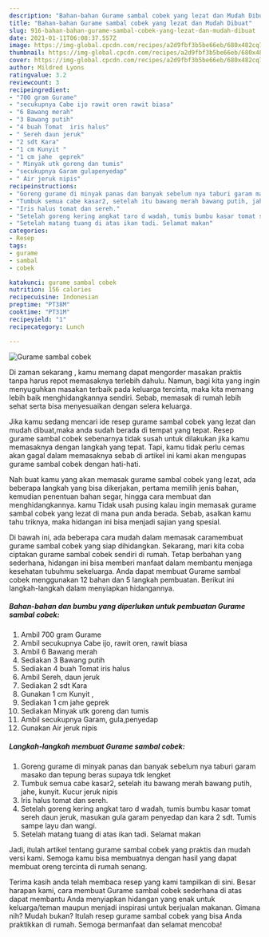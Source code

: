```yaml
---
description: "Bahan-bahan Gurame sambal cobek yang lezat dan Mudah Dibuat"
title: "Bahan-bahan Gurame sambal cobek yang lezat dan Mudah Dibuat"
slug: 916-bahan-bahan-gurame-sambal-cobek-yang-lezat-dan-mudah-dibuat
date: 2021-01-11T06:08:37.557Z
image: https://img-global.cpcdn.com/recipes/a2d9fbf3b5be66eb/680x482cq70/gurame-sambal-cobek-foto-resep-utama.jpg
thumbnail: https://img-global.cpcdn.com/recipes/a2d9fbf3b5be66eb/680x482cq70/gurame-sambal-cobek-foto-resep-utama.jpg
cover: https://img-global.cpcdn.com/recipes/a2d9fbf3b5be66eb/680x482cq70/gurame-sambal-cobek-foto-resep-utama.jpg
author: Mildred Lyons
ratingvalue: 3.2
reviewcount: 3
recipeingredient:
- "700 gram Gurame"
- "secukupnya Cabe ijo rawit oren rawit biasa"
- "6 Bawang merah"
- "3 Bawang putih"
- "4 buah Tomat  iris halus"
- " Sereh daun jeruk"
- "2 sdt Kara"
- "1 cm Kunyit "
- "1 cm jahe  geprek"
- " Minyak utk goreng dan tumis"
- "secukupnya Garam gulapenyedap"
- " Air jeruk nipis"
recipeinstructions:
- "Goreng gurame di minyak panas dan banyak sebelum nya taburi garam masako dan tepung beras supaya tdk lengket"
- "Tumbuk semua cabe kasar2, setelah itu bawang merah bawang putih, jahe, kunyit. Kucur jeruk nipis"
- "Iris halus tomat dan sereh."
- "Setelah goreng kering angkat taro d wadah, tumis bumbu kasar tomat sereh daun jeruk, masukan gula garam penyedap dan kara 2 sdt. Tumis sampe layu dan wangi."
- "Setelah matang tuang di atas ikan tadi. Selamat makan"
categories:
- Resep
tags:
- gurame
- sambal
- cobek

katakunci: gurame sambal cobek 
nutrition: 156 calories
recipecuisine: Indonesian
preptime: "PT38M"
cooktime: "PT31M"
recipeyield: "1"
recipecategory: Lunch

---
```



![Gurame sambal cobek](https://img-global.cpcdn.com/recipes/a2d9fbf3b5be66eb/680x482cq70/gurame-sambal-cobek-foto-resep-utama.jpg)

Di zaman  sekarang , kamu memang dapat mengorder masakan praktis tanpa harus repot memasaknya terlebih dahulu. Namun, bagi kita yang ingin menyuguhkan masakan terbaik pada keluarga tercinta, maka kita memang lebih baik menghidangkannya sendiri. Sebab, memasak di rumah lebih sehat serta bisa menyesuaikan dengan selera keluarga.

Jika kamu sedang mencari ide resep gurame sambal cobek yang lezat dan mudah dibuat,maka anda sudah berada di tempat yang tepat. Resep gurame sambal cobek  sebenarnya tidak susah untuk dilakukan jika kamu memasaknya dengan langkah yang tepat. Tapi, kamu tidak perlu cemas akan gagal dalam memasaknya 
sebab di artikel ini kami akan mengupas gurame sambal cobek dengan hati-hati.  



Nah buat kamu yang akan memasak gurame sambal cobek yang lezat, ada beberapa langkah yang bisa dikerjakan, pertama memilih jenis bahan, kemudian penentuan bahan segar, hingga cara membuat dan menghidangkannya. kamu Tidak usah pusing kalau ingin memasak gurame sambal cobek yang lezat di mana pun anda berada. Sebab, asalkan kamu  tahu triknya, maka hidangan ini bisa menjadi sajian yang spesial.

Di bawah ini, ada beberapa cara mudah dalam memasak caramembuat gurame sambal cobek yang siap dihidangkan. Sekarang, mari kita coba ciptakan gurame sambal cobek sendiri di rumah. Tetap berbahan yang sederhana, hidangan ini bisa memberi manfaat dalam membantu menjaga kesehatan tubuhmu sekeluarga. Anda dapat membuat Gurame sambal cobek menggunakan 12 bahan dan 5 langkah pembuatan. Berikut ini langkah-langkah dalam menyiapkan hidangannya.

<!--inarticleads1-->

##### Bahan-bahan dan bumbu yang diperlukan untuk pembuatan Gurame sambal cobek:

1. Ambil 700 gram Gurame
1. Ambil secukupnya Cabe ijo, rawit oren, rawit biasa
1. Ambil 6 Bawang merah
1. Sediakan 3 Bawang putih
1. Sediakan 4 buah Tomat  iris halus
1. Ambil  Sereh, daun jeruk
1. Sediakan 2 sdt Kara
1. Gunakan 1 cm Kunyit ,
1. Sediakan 1 cm jahe  geprek
1. Sediakan  Minyak utk goreng dan tumis
1. Ambil secukupnya Garam, gula,penyedap
1. Gunakan  Air jeruk nipis




<!--inarticleads2-->

##### Langkah-langkah membuat Gurame sambal cobek:

1. Goreng gurame di minyak panas dan banyak sebelum nya taburi garam masako dan tepung beras supaya tdk lengket
1. Tumbuk semua cabe kasar2, setelah itu bawang merah bawang putih, jahe, kunyit. Kucur jeruk nipis
1. Iris halus tomat dan sereh.
1. Setelah goreng kering angkat taro d wadah, tumis bumbu kasar tomat sereh daun jeruk, masukan gula garam penyedap dan kara 2 sdt. Tumis sampe layu dan wangi.
1. Setelah matang tuang di atas ikan tadi. Selamat makan




Jadi, itulah artikel tentang  gurame sambal cobek  yang praktis dan mudah versi kami. Semoga kamu bisa membuatnya dengan hasil yang dapat membuat oreng tercinta di rumah senang. 

Terima kasih anda telah membaca resep yang kami tampilkan di sini. Besar harapan kami, cara membuat  Gurame sambal cobek sederhana di atas dapat membantu Anda menyiapkan hidangan yang enak untuk keluarga/teman maupun menjadi inspirasi untuk berjualan makanan. Gimana nih? Mudah bukan? Itulah resep gurame sambal cobek yang bisa Anda praktikkan di rumah. Semoga bermanfaat dan selamat mencoba!


